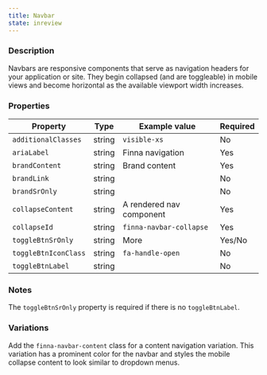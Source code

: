 ```yaml
---
title: Navbar
state: inreview
---
```


### Description

Navbars are responsive components that serve as navigation headers for your 
application or site. They begin collapsed (and are toggleable) in mobile views
and become horizontal as the available viewport width increases.

### Properties

| Property             | Type   | Example value            | Required |
| -------------------- | ------ | ------------------------ | -------- |
| `additionalClasses`  | string | `visible-xs`             | No       |
| `ariaLabel`          | string | Finna navigation         | Yes      |
| `brandContent`       | string | Brand content            | Yes      |
| `brandLink`          | string |                          | No       |
| `brandSrOnly`        | string |                          | No       |
| `collapseContent`    | string | A rendered nav component | Yes      |
| `collapseId`         | string | `finna-navbar-collapse`  | Yes      |
| `toggleBtnSrOnly`    | string | More                     | Yes/No   |
| `toggleBtnIconClass` | string | `fa-handle-open`         | No       |
| `toggleBtnLabel`     | string |                          | No       |

### Notes

The `toggleBtnSrOnly` property is required if there is no `toggleBtnLabel`.

### Variations

Add the `finna-navbar-content` class for a content navigation variation. This
variation has a prominent color for the navbar and styles the mobile collapse
content to look similar to dropdown menus.

